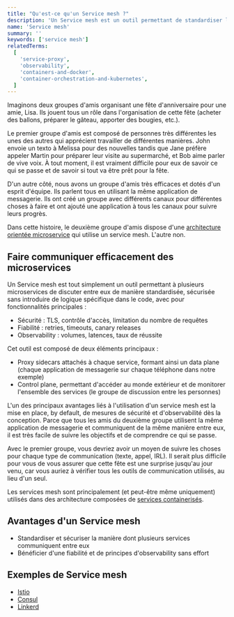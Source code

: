 ```yaml
---
title: "Qu'est-ce qu'un Service mesh ?"
description: 'Un Service mesh est un outil permettant de standardiser la communication de service à service de manière sécurisée et découplée du code applicatif.'
name: 'Service mesh'
summary: ''
keywords: ['service mesh']
relatedTerms:
  [
    'service-proxy',
    'observability',
    'containers-and-docker',
    'container-orchestration-and-kubernetes',
  ]
---
```


Imaginons deux groupes d'amis organisant une fête d'anniversaire pour une amie, Lisa. Ils jouent tous un rôle dans l'organisation de cette fête (acheter des ballons, préparer le gâteau, apporter des bougies, etc.).

Le premier groupe d'amis est composé de personnes très différentes les unes des autres qui apprécient travailler de différentes manières. John envoie un texto à Melissa pour des nouvelles tandis que Jane préfère appeler Martin pour préparer leur visite au supermarché, et Bob aime parler de vive voix. À tout moment, il est vraiment difficile pour eux de savoir ce qui se passe et de savoir si tout va être prêt pour la fête.

D'un autre côté, nous avons un groupe d'amis très efficaces et dotés d'un esprit d'équipe. Ils parlent tous en utilisant la même application de messagerie. Ils ont créé un groupe avec différents canaux pour différentes choses à faire et ont ajouté une application à tous les canaux pour suivre leurs progrès.

Dans cette histoire, le deuxième groupe d'amis dispose d'une [architecture orientée microservice](#microservice-architecture "Qu'est-ce qu'une architecture orientée microservices ?") qui utilise un service mesh. L'autre non.

## Faire communiquer efficacement des microservices

Un Service mesh est tout simplement un outil permettant à plusieurs microservices de discuter entre eux de manière standardisée, sécurisée sans introduire de logique spécifique dans le code, avec pour fonctionnalités principales :

- Sécurité : TLS, contrôle d'accès, limitation du nombre de requêtes
- Fiabilité : retries, timeouts, canary releases
- Observability : volumes, latences, taux de réussite

Cet outil est composé de deux éléments principaux :

- Proxy sidecars attachés à chaque service, formant ainsi un data plane (chaque application de messagerie sur chaque téléphone dans notre exemple)
- Control plane, permettant d'accéder au monde extérieur et de monitorer l'ensemble des services (le groupe de discussion entre les personnes)

L'un des principaux avantages liés à l'utilisation d'un service mesh est la mise en place, by default, de mesures de sécurité et d'observabilité dès la conception. Parce que tous les amis du deuxième groupe utilisent la même application de messagerie et communiquent de la même manière entre eux, il est très facile de suivre les objectifs et de comprendre ce qui se passe.

Avec le premier groupe, vous devriez avoir un moyen de suivre les choses pour chaque type de communication (texte, appel, IRL). Il serait plus difficile pour vous de vous assurer que cette fête est une surprise jusqu'au jour venu, car vous auriez à vérifier tous les outils de communication utilisés, au lieu d'un seul.

Les services mesh sont principalement (et peut-être même uniquement) utilisés dans des architecture composées de [services containerisés](#containers-and-docker "Qu'est-ce qu'un container et Docker ?").

## Avantages d'un Service mesh

- Standardiser et sécuriser la manière dont plusieurs services communiquent entre eux
- Bénéficier d'une fiabilité et de principes d'observability sans effort

## Exemples de Service mesh

- [Istio](https://istio.io/)
- [Consul](https://www.consul.io/)
- [Linkerd](https://linkerd.io/)
